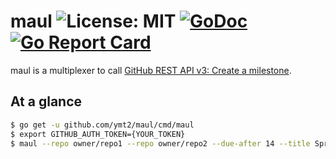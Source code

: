 # maul ![License: MIT][mit-badge] [![GoDoc][godoc-badge]][godoc] [![Go Report Card][go-report-badge]][go-report]

[mit-badge]: https://img.shields.io/badge/License-MIT-blue.svg
[godoc]: https://godoc.org/github.com/ymt2/maul
[godoc-badge]: https://godoc.org/github.com/ymt2/maul?status.svg
[go-report]: https://goreportcard.com/report/github.com/ymt2/maul
[go-report-badge]: https://goreportcard.com/badge/github.com/ymt2/maul

maul is a multiplexer to call [GitHub REST API v3: Create a milestone](https://developer.github.com/v3/issues/milestones/#create-a-milestone).

## At a glance

```sh
$ go get -u github.com/ymt2/maul/cmd/maul
$ export GITHUB_AUTH_TOKEN={YOUR_TOKEN}
$ maul --repo owner/repo1 --repo owner/repo2 --due-after 14 --title Sprint1
```
